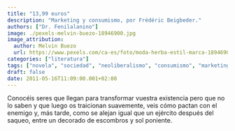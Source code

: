 ```yaml
---
title: "13,99 euros"
description: "Marketing y consumismo, por Frédéric Beigbeder."
authors: ["Dr. Fenilalanino"]
image: ./pexels-melvin-buezo-18946900.jpg
image_attribution:
  author: Melvin Buezo
  url: https://www.pexels.com/ca-es/foto/moda-herba-estil-marca-18946900/
categories: ["literatura"]
tags: ["novela", "sociedad", "neoliberalismo", "consumismo", "marketing"]
draft: false
date: 2011-05-16T11:09:00.001+02:00
---
```


Conocéis seres que llegan para transformar vuestra existencia pero que no lo saben y que luego os traicionan suavemente, veis cómo pactan con el enemigo y, más tarde, como se alejan igual que un ejército después del saqueo, entre un decorado de escombros y sol poniente.
